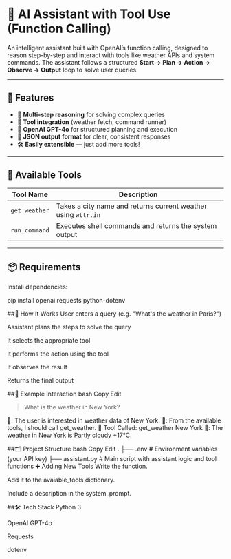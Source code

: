 # 🤖 AI Assistant with Tool Use (Function Calling)

An intelligent assistant built with OpenAI’s function calling, designed to reason step-by-step and interact with tools like weather APIs and system commands. The assistant follows a structured **Start → Plan → Action → Observe → Output** loop to solve user queries.

---

## 🚀 Features

- 🔁 **Multi-step reasoning** for solving complex queries
- 🧰 **Tool integration** (weather fetch, command runner)
- 🧠 **OpenAI GPT-4o** for structured planning and execution
- 🔧 **JSON output format** for clear, consistent responses
- 🛠️ **Easily extensible** — just add more tools!

---

## 🧰 Available Tools

| Tool Name     | Description                                                         |
|---------------|---------------------------------------------------------------------|
| `get_weather` | Takes a city name and returns current weather using `wttr.in`       |
| `run_command` | Executes shell commands and returns the system output               |

---

## 📦 Requirements

Install dependencies:


pip install openai requests python-dotenv


##📝 How It Works
User enters a query (e.g. "What's the weather in Paris?")

Assistant plans the steps to solve the query

It selects the appropriate tool

It performs the action using the tool

It observes the result

Returns the final output

##💬 Example Interaction
bash
Copy
Edit

> What is the weather in New York?

🧠: The user is interested in weather data of New York.
🧠: From the available tools, I should call get_weather.
🔨 Tool Called: get_weather New York
🤖: The weather in New York is Partly cloudy +17°C.


##🗂️ Project Structure
bash
Copy
Edit
.
├── .env                # Environment variables (your API key)
├── assistant.py        # Main script with assistant logic and tool functions
➕ Adding New Tools
Write the function.

Add it to the avaiable_tools dictionary.

Include a description in the system_prompt.

##🛠 Tech Stack
Python 3

OpenAI GPT-4o

Requests

dotenv
